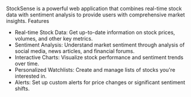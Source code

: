 StockSense is a powerful web application that combines real-time stock data with sentiment analysis to provide users with comprehensive market insights.
Features

- Real-time Stock Data: Get up-to-date information on stock prices, volumes, and other key metrics.
- Sentiment Analysis: Understand market sentiment through analysis of social media, news articles, and financial forums.
- Interactive Charts: Visualize stock performance and sentiment trends over time.
- Personalized Watchlists: Create and manage lists of stocks you're interested in.
- Alerts: Set up custom alerts for price changes or significant sentiment shifts.
